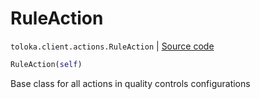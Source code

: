 # RuleAction
`toloka.client.actions.RuleAction` | [Source code](https://github.com/Toloka/toloka-kit/blob/v1.1.3/src/client/actions.py#L31)

```python
RuleAction(self)
```

Base class for all actions in quality controls configurations

